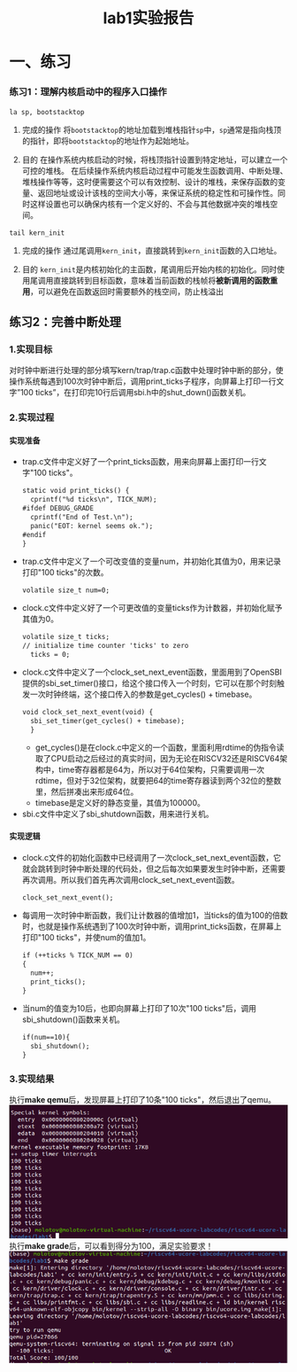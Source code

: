 <h1><center>lab1实验报告</center></h1>

# 一、练习

### 练习1：理解内核启动中的程序入口操作

```
la sp, bootstacktop
```

1. 完成的操作
   将`bootstacktop`的地址加载到堆栈指针`sp`中，`sp`通常是指向栈顶的指针，即将`bootstacktop`的地址作为起始地址。

2. 目的
   在操作系统内核启动的时候，将栈顶指针设置到特定地址，可以建立一个可控的堆栈。
   在后续操作系统内核启动过程中可能发生函数调用、中断处理、堆栈操作等等，这时便需要这个可以有效控制、设计的堆栈，来保存函数的变量、返回地址或设计该栈的空间大小等，来保证系统的稳定性和可操作性。同时这样设置也可以确保内核有一个定义好的、不会与其他数据冲突的堆栈空间。

```
tail kern_init
```

1. 完成的操作
   通过尾调用`kern_init`，直接跳转到`kern_init`函数的入口地址。

2. 目的
   `kern_init`是内核初始化的主函数，尾调用后开始内核的初始化。同时使用尾调用直接跳转到目标函数，意味着当前函数的栈帧将**被新调用的函数重用**，可以避免在函数返回时需要额外的栈空间，防止栈溢出

## 练习2：完善中断处理

### 1.实现目标

对时钟中断进行处理的部分填写kern/trap/trap.c函数中处理时钟中断的部分，使操作系统每遇到100次时钟中断后，调用print_ticks子程序，向屏幕上打印一行文字”100 ticks”，在打印完10行后调用sbi.h中的shut_down()函数关机。
  
### 2.实现过程
#### 实现准备
+ trap.c文件中定义好了一个print_ticks函数，用来向屏幕上面打印一行文字"100 ticks"。
  ```
  static void print_ticks() {
    cprintf("%d ticks\n", TICK_NUM);
  #ifdef DEBUG_GRADE
    cprintf("End of Test.\n");
    panic("EOT: kernel seems ok.");
  #endif
  }
  ```
+ trap.c文件中定义了一个可改变值的变量num，并初始化其值为0，用来记录打印"100 ticks"的次数。
  ```
  volatile size_t num=0;
  ```
+ clock.c文件中定义好了一个可更改值的变量ticks作为计数器，并初始化赋予其值为0。
  ```
  volatile size_t ticks;
  // initialize time counter 'ticks' to zero
    ticks = 0;
  ```
+ clock.c文件中定义了一个clock_set_next_event函数，里面用到了OpenSBI提供的sbi_set_timer()接口，给这个接口传入一个时刻，它可以在那个时刻触发一次时钟终端，这个接口传入的参数是get_cycles() + timebase。
  ```
  void clock_set_next_event(void) { 
    sbi_set_timer(get_cycles() + timebase); 
    }
  ```
  + get_cycles()是在clock.c中定义的一个函数，里面利用rdtime的伪指令读取了CPU启动之后经过的真实时间，因为无论在RISCV32还是RISCV64架构中，time寄存器都是64为，所以对于64位架构，只需要调用一次rdtime，但对于32位架构，就要把64的time寄存器读到两个32位的整数里，然后拼凑出来形成64位。
  + timebase是定义好的静态变量，其值为100000。
+ sbi.c文件中定义了sbi_shutdown函数，用来进行关机。
#### 实现逻辑
+ clock.c文件的初始化函数中已经调用了一次clock_set_next_event函数，它就会跳转到时钟中断处理的代码处，但之后每次如果要发生时钟中断，还需要再次调用。所以我们首先再次调用clock_set_next_event函数。
  ```
  clock_set_next_event();
  ```
+ 每调用一次时钟中断函数，我们让计数器的值增加1，当ticks的值为100的倍数时，也就是操作系统遇到了100次时钟中断，调用print_ticks函数，在屏幕上打印"100 ticks"，并使num的值加1。
  ```
  if (++ticks % TICK_NUM == 0) 
  {
    num++;
    print_ticks();
  }
  ```
+ 当num的值变为10后，也即向屏幕上打印了10次"100 ticks"后，调用sbi_shutdown()函数来关机。
  ```
  if(num==10){
    sbi_shutdown();
  }
  ```

### 3.实现结果
执行<strong>make qemu</strong>后，发现屏幕上打印了10条"100 ticks"，然后退出了qemu。
![实例图片](https://github.com/CookiecoderLi/Oslab_/blob/master/%E6%95%88%E6%9E%9C%E5%9B%BE.png)  
执行<strong>make grade</strong>后，可以看到得分为100，满足实验要求！
![实例图片](https://github.com/CookiecoderLi/Oslab_/blob/master/grade.png)
